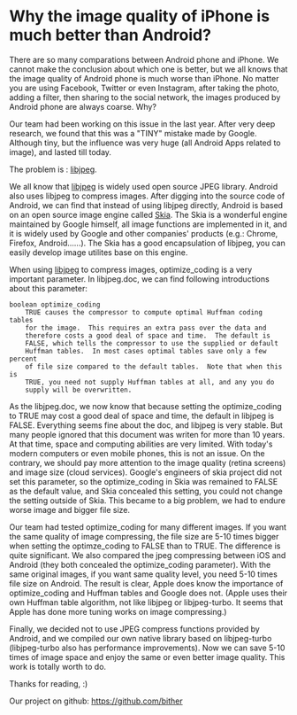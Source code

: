 # Why the image quality of iPhone is much better than Android?

There are so many comparations between Android phone and iPhone. We cannot make the conclusion about which one is better, but we all knows that the image quality of Android phone is much worse than iPhone. No matter you are using Facebook, Twitter or even Instagram, after taking the photo, adding a filter, then sharing to the social network, the images produced by Android phone are always coarse. Why?

Our team had been working on this issue in the last year. After very deep research, we found that this was a "TINY" mistake made by Google. Although tiny, but the influence was very huge (all Android Apps related to image), and lasted till today.

The problem is : [libjpeg].

We all know that [libjpeg] is widely used open source JPEG library. Android also uses libjpeg to compress images. After digging into the source code of Android, we can find that instead of using libjpeg directly, Android is based on an open source image engine called [Skia]. The Skia is a wonderful engine maintained by Google himself, all image functions are implemented in it, and it is widely used by Google and other companies' products (e.g.: Chrome, Firefox, Android......). The Skia has a good encapsulation of libjpeg, you can easily develop image utilites base on this engine.

When using [libjpeg] to compress images, optimize_coding is a very important parameter. In libjpeg.doc, we can find following introductions about this parameter:
```
boolean optimize_coding
	TRUE causes the compressor to compute optimal Huffman coding tables
	for the image.  This requires an extra pass over the data and
	therefore costs a good deal of space and time.  The default is
	FALSE, which tells the compressor to use the supplied or default
	Huffman tables.  In most cases optimal tables save only a few percent
	of file size compared to the default tables.  Note that when this is
	TRUE, you need not supply Huffman tables at all, and any you do
	supply will be overwritten.
```
As the libjpeg.doc, we now know that because setting the optimize_coding to TRUE may cost a good deal of space and time, the default in libjpeg is FALSE.
Everything seems fine about the doc, and libjpeg is very stable. But many people ignored that this document was writen for more than 10 years. At that time, space and computing abilities are very limited. With today's modern computers or even mobile phones, this is not an issue. On the contrary, we should pay more attention to the image quality (retina screens) and image size (cloud services).
Google's engineers of skia project did not set this parameter, so the optimize_coding in Skia was remained to FALSE as the default value, and Skia concealed this setting, you could not change the setting outside of Skia. This became to a big problem, we had to endure worse image and bigger file size.

Our team had tested optimize_coding for many different images. If you want the same quality of image compressing, the file size are 5-10 times bigger when setting the optimze_coding to FALSE than to TRUE. The difference is quite significant.
We also compared the jpeg compressing between iOS and Android (they both concealed the optimize_coding parameter). With the same original images, if you want same quality level, you need 5-10 times file size on Android.
The result is clear, Apple does know the importance of optimize_coding and Huffman tables and Google does not. (Apple uses their own Huffman table algorithm, not like libjpeg or libjpeg-turbo. It seems that Apple has done more tuning works on image compressing.)

Finally, we decided not to use JPEG compress functions provided by Android, and we compiled our own native library based on libjpeg-turbo (libjpeg-turbo also has performance improvements). Now we can save 5-10 times of image space and enjoy the same or even better image quality. This work is totally worth to do.

Thanks for reading, :)

Our project on github:
https://github.com/bither

[libjpeg]: http://en.wikipedia.org/wiki/Libjpeg
[Skia]: http://en.wikipedia.org/wiki/Skia_Graphics_Engine
